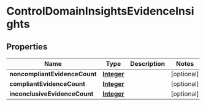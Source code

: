

# ControlDomainInsightsEvidenceInsights


## Properties

| Name | Type | Description | Notes |
|------------ | ------------- | ------------- | -------------|
|**noncompliantEvidenceCount** | [**Integer**](Integer.md) |  |  [optional] |
|**compliantEvidenceCount** | [**Integer**](Integer.md) |  |  [optional] |
|**inconclusiveEvidenceCount** | [**Integer**](Integer.md) |  |  [optional] |



